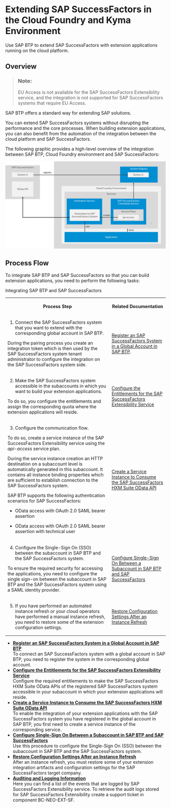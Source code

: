 <!-- loio9e33934540c44681817567d6072effb2 -->

# Extending SAP SuccessFactors in the Cloud Foundry and Kyma Environment

Use SAP BTP to extend SAP SuccessFactors with extension applications running on the cloud platform.



<a name="loio9e33934540c44681817567d6072effb2__section_ydf_wtk_y3b"/>

## Overview

> ### Note:  
> EU Access is not available for the SAP SuccessFactors Extensibility service, and the integration is not supported for SAP SuccessFactors systems that require EU Access.

SAP BTP offers a standard way for extending SAP solutions.

You can extend SAP SuccessFactors systems without disrupting the performance and the core processes. When building extension applications, you can also benefit from the automation of the integration between the cloud platform and SAP SuccessFactors.



The following graphic provides a high-level overview of the integration between SAP BTP, Cloud Foundry environment and SAP SuccessFactors:

![](images/Extending_SAP_SuccessFactors_with_SAP_Business_Technology_Platform_1c03fef.png)



## Process Flow

To integrate SAP BTP and SAP SuccessFactors so that you can build extension applications, you need to perform the following tasks:

<a name="loio9e33934540c44681817567d6072effb2__table_cyp_dpr_y3b"/>Integrating SAP BTP and SAP SuccessFactors


<table>
<tr>
<th>

Process Step



</th>
<th>

Related Documentation



</th>
</tr>
<tr>
<td>

1. Connect the SAP SuccessFactors system that you want to extend with the corresponding global account in SAP BTP.

During the pairing process you create an integration token which is then used by the SAP SuccessFactors system tenant administrator to configure the integration on the SAP SuccessFactors system side.



</td>
<td>

 [Register an SAP SuccessFactors System in a Global Account in SAP BTP](Register_an_SAP_SuccessFactors_System_in_a_Global_Account_in_SAP_BTP_e956ba2.md).



</td>
</tr>
<tr>
<td>

2. Make the SAP SuccessFactors system accessible in the subaccounts in which you want to build your extension applications.

To do so, you configure the entitlements and assign the corresponding quota where the extension applications will reside.



</td>
<td>

 [Configure the Entitlements for the SAP SuccessFactors Extensibility Service](Configure_the_Entitlements_for_the_SAP_SuccessFactors_Extensibility_Service_b01e625.md) 



</td>
</tr>
<tr>
<td>

3. Configure the communication flow.

To do so, create a service instance of the SAP SuccessFactors Extensibility service using the *api-access* service plan.

During the service instance creation an HTTP destination on a subaccount level is automatically generated in this subaccount. It contains all instance binding properties which are sufficient to establish connection to the SAP SuccessFactors system.

SAP BTP supports the following authentication scenarios for SAP SuccessFactors:

-   OData access with OAuth 2.0 SAML bearer assertion

-   OData access with OAuth 2.0 SAML bearer assertion with technical user




</td>
<td>

 [Create a Service Instance to Consume the SAP SuccessFactors HXM Suite OData API](Create_a_Service_Instance_to_Consume_the_SAP_SuccessFactors_HXM_Suite_OData_API_46c5ea1.md) 



</td>
</tr>
<tr>
<td>

4. Configure the Single-Sign On \(SSO\) between the subaccount in SAP BTP and the SAP SuccessFactors system.

To ensure the required security for accessing the applications, you need to configure the single sign-on between the subaccount in SAP BTP and the SAP SuccessFactors system using a SAML identity provider.



</td>
<td>

 [Configure Single-Sign On Between a Subaccount in SAP BTP and SAP SuccessFactors](Configure_Single-Sign_On_Between_a_Subaccount_in_SAP_BTP_and_SAP_SuccessFactors_64da613.md) 



</td>
</tr>
<tr>
<td>

5. If you have performed an automated instance refresh or your cloud operators have performed a manual instance refresh, you need to restore some of the extension configuration settings.



</td>
<td>

[Restore Configuration Settings After an Instance Refresh](Restore_Configuration_Settings_After_an_Instance_Refresh_4c1bf98.md)



</td>
</tr>
</table>

-   **[Register an SAP SuccessFactors System in a Global Account in SAP BTP](Register_an_SAP_SuccessFactors_System_in_a_Global_Account_in_SAP_BTP_e956ba2.md "To connect an SAP SuccessFactors system with a global account in SAP BTP, you need to register
		the system in the corresponding global account.")**  
To connect an SAP SuccessFactors system with a global account in SAP BTP, you need to register the system in the corresponding global account.
-   **[Configure the Entitlements for the SAP SuccessFactors Extensibility Service](Configure_the_Entitlements_for_the_SAP_SuccessFactors_Extensibility_Service_b01e625.md "Configure the required entitlements to make the SAP SuccessFactors HXM Suite OData APIs
		of the registered SAP SuccessFactors system accessible in your subaccount in which your
		extension applications will reside.")**  
Configure the required entitlements to make the SAP SuccessFactors HXM Suite OData APIs of the registered SAP SuccessFactors system accessible in your subaccount in which your extension applications will reside.
-   **[Create a Service Instance to Consume the SAP SuccessFactors HXM Suite OData API](Create_a_Service_Instance_to_Consume_the_SAP_SuccessFactors_HXM_Suite_OData_API_46c5ea1.md "To enable the integration of your extension applications with the SAP SuccessFactors
		system you have registered in the global account in SAP BTP, you first need to
		create a service instance of the corresponding service. ")**  
To enable the integration of your extension applications with the SAP SuccessFactors system you have registered in the global account in SAP BTP, you first need to create a service instance of the corresponding service.
-   **[Configure Single-Sign On Between a Subaccount in SAP BTP and SAP SuccessFactors](Configure_Single-Sign_On_Between_a_Subaccount_in_SAP_BTP_and_SAP_SuccessFactors_64da613.md "Use this procedure to configure the Single-Sign On (SSO) between the subaccount in
			SAP BTP and the SAP
		SuccessFactors system.")**  
Use this procedure to configure the Single-Sign On \(SSO\) between the subaccount in SAP BTP and the SAP SuccessFactors system.
-   **[Restore Configuration Settings After an Instance Refresh](Restore_Configuration_Settings_After_an_Instance_Refresh_4c1bf98.md "After an instance refresh, you must restore some of your extension integration artifacts
		and configuration settings for the SAP SuccessFactors target company.")**  
After an instance refresh, you must restore some of your extension integration artifacts and configuration settings for the SAP SuccessFactors target company.
-   **[Auditing and Logging Information](Auditing_and_Logging_Information_d73ae90.md "Here you can find a list of the events that are logged by SAP SuccessFactors
            Extensibility service. To retrieve the audit logs stored for SAP
            SuccessFactors Extensibility create a support ticket in component BC-NEO-EXT-SF. ")**  
Here you can find a list of the events that are logged by SAP SuccessFactors Extensibility service. To retrieve the audit logs stored for SAP SuccessFactors Extensibility create a support ticket in component BC-NEO-EXT-SF.

